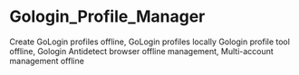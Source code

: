 # Gologin_Profile_Manager
Create GoLogin profiles offline, GoLogin profiles locally Gologin profile tool offline, Gologin Antidetect browser offline management, Multi-account management offline
